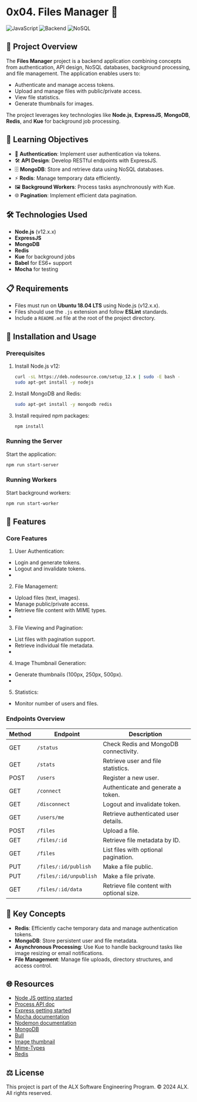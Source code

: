 # 0x04. Files Manager 📂

![JavaScript](https://img.shields.io/badge/JavaScript-ES6-yellow?style=flat-square&logo=javascript) ![Backend](https://img.shields.io/badge/Backend-NodeJS-green?style=flat-square&logo=node.js) ![NoSQL](https://img.shields.io/badge/Database-MongoDB-red?style=flat-square&logo=mongodb)

## 📖 Project Overview
The **Files Manager** project is a backend application combining concepts from authentication, API design, NoSQL databases, background processing, and file management. The application enables users to:
- Authenticate and manage access tokens.
- Upload and manage files with public/private access.
- View file statistics.
- Generate thumbnails for images.

The project leverages key technologies like **Node.js**, **ExpressJS**, **MongoDB**, **Redis**, and **Kue** for background job processing.

## 🎯 Learning Objectives
- 🔑 **Authentication**: Implement user authentication via tokens.
- 🛠️ **API Design**: Develop RESTful endpoints with ExpressJS.
- 🗄️ **MongoDB**: Store and retrieve data using NoSQL databases.
- ⚡ **Redis**: Manage temporary data efficiently.
- 🖼️ **Background Workers**: Process tasks asynchronously with Kue.
- 🌐 **Pagination**: Implement efficient data pagination.

## 🛠️ Technologies Used
- **Node.js** (v12.x.x)
- **ExpressJS**
- **MongoDB**
- **Redis**
- **Kue** for background jobs
- **Babel** for ES6+ support
- **Mocha** for testing

## 📋 Requirements
- Files must run on **Ubuntu 18.04 LTS** using Node.js (v12.x.x).
- Files should use the `.js` extension and follow **ESLint** standards.
- Include a `README.md` file at the root of the project directory.

## 🚀 Installation and Usage

### Prerequisites
1. Install Node.js v12:
    ```bash
    curl -sL https://deb.nodesource.com/setup_12.x | sudo -E bash -
    sudo apt-get install -y nodejs
    ```

2. Install MongoDB and Redis:
    ```bash
    sudo apt-get install -y mongodb redis
    ```

3. Install required npm packages:
    ```bash
    npm install
    ```

### Running the Server
Start the application:
```bash
npm run start-server
```

### Running Workers
Start background workers:
```bash
npm run start-worker
```

## 📝 Features
### Core Features
1. User Authentication:
  - Login and generate tokens.
  - Logout and invalidate tokens.
  - 
2. File Management:
  - Upload files (text, images).
  - Manage public/private access.
  - Retrieve file content with MIME types.
  - 
3. File Viewing and Pagination:
  - List files with pagination support.
  - Retrieve individual file metadata.
  - 
4. Image Thumbnail Generation:
  - Generate thumbnails (100px, 250px, 500px).
  - 
5. Statistics:
  - Monitor number of users and files.

### Endpoints Overview

| **Method** | **Endpoint**           | **Description**                              |
|------------|-------------------------|----------------------------------------------|
| GET        | `/status`              | Check Redis and MongoDB connectivity.        |
| GET        | `/stats`               | Retrieve user and file statistics.           |
| POST       | `/users`               | Register a new user.                         |
| GET        | `/connect`             | Authenticate and generate a token.           |
| GET        | `/disconnect`          | Logout and invalidate token.                 |
| GET        | `/users/me`            | Retrieve authenticated user details.         |
| POST       | `/files`               | Upload a file.                               |
| GET        | `/files/:id`           | Retrieve file metadata by ID.                |
| GET        | `/files`               | List files with optional pagination.         |
| PUT        | `/files/:id/publish`   | Make a file public.                          |
| PUT        | `/files/:id/unpublish` | Make a file private.                         |
| GET        | `/files/:id/data`      | Retrieve file content with optional size.    |

## 🧠 Key Concepts
- **Redis**: Efficiently cache temporary data and manage authentication tokens.
- **MongoDB**: Store persistent user and file metadata.
- **Asynchronous Processing**: Use Kue to handle background tasks like image resizing or email notifications.
- **File Management**: Manage file uploads, directory structures, and access control.

## 🌐 Resources
- [Node JS getting started](https://nodejs.org/en/learn/getting-started/introduction-to-nodejs)
- [Process API doc](https://node.readthedocs.io/en/latest/api/process/)
- [Express getting started](https://expressjs.com/en/starter/installing.html)
- [Mocha documentation](https://mochajs.org/)
- [Nodemon documentation](https://github.com/remy/nodemon#nodemon)
- [MongoDB](https://github.com/mongodb/node-mongodb-native)
- [Bull](https://github.com/OptimalBits/bull)
- [Image thumbnail](https://www.npmjs.com/package/image-thumbnail)
- [Mime-Types](https://www.npmjs.com/package/mime-types)
- [Redis](https://github.com/redis/node-redis)

## ⚖️ License
This project is part of the ALX Software Engineering Program.
© 2024 ALX. All rights reserved.
